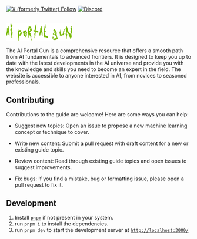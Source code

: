 [![X (formerly Twitter) Follow](https://img.shields.io/twitter/follow/AIPortalGun)](https://twitter.com/AIPortalGun)
[![Discord](https://img.shields.io/discord/1159002716371165194?logo=discord&label=AI%20Portal%20Gun&labelColor=%23000000&color=%2377BA00)](https://discord.gg/RHWdwEaY4m)

<br/>

<img src="public/logo/nameLogo.png" width="180"/>

<br />

The AI Portal Gun is a comprehensive resource that offers a smooth path from AI fundamentals to advanced frontiers. It is designed to keep you up to date with the latest developments in the AI universe and provide you with the knowledge and skills you need to become an expert in the field. The website is accessible to anyone interested in AI, from novices to seasoned professionals.


## Contributing

Contributions to the guide are welcome! Here are some ways you can help:

- Suggest new topics: Open an issue to propose a new machine learning concept or technique to cover.

- Write new content: Submit a pull request with draft content for a new or existing guide topic.

- Review content: Read through existing guide topics and open issues to suggest improvements.

- Fix bugs: If you find a mistake, bug or formatting issue, please open a pull request to fix it.


## Development


1. Install [`pnpm`](https://pnpm.io/installation) if not present in your system. 
1. run `pnpm i` to install the dependencies.
1. run `pnpm dev` to start the development server at [`http://localhost:3000/`](http://localhost:3000/)

